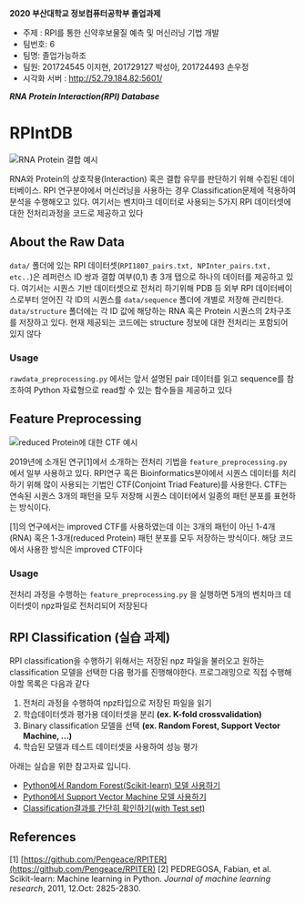 **2020 부산대학교 정보컴퓨터공학부 졸업과제**
- 주제 : RPI를 통한 신약후보물질 예측 및 머신러닝 기법 개발
- 팀번호: 6
- 팀명: 졸업가능하조
- 팀원: 201724545 이지현, 201729127 박성아, 201724493 손우정
 - 시각화 서버 : http://52.79.184.82:5601/

***RNA Protein Interaction(RPI) Database***
# **RPIntDB**
![RNA Protein 결합 예시](http://swift-lang.org/case_studies/images/rna.png)

RNA와 Protein의 상호작용(Interaction) 혹은 결합 유무를 판단하기 위해 수집된 데이터베이스. RPI 연구분야에서 머신러닝을 사용하는 경우 Classification문제에 적용하여 분석을 수행해오고 있다. 여기서는 벤치마크 데이터로 사용되는 5가지 RPI 데이터셋에 대한 전처리과정을 코드로 제공하고 있다

## About the Raw Data
`data/` 폴더에 있는 RPI 데이터셋(`RPI1807_pairs.txt, NPInter_pairs.txt, etc..`)은 레퍼런스 ID 쌍과 결합 여부(0,1) 총 3개 탭으로 하나의 데이터를 제공하고 있다. 여기서는 시퀀스 기반 데이터셋으로 전처리 하기위해 PDB 등 외부 RPI 데이터베이스로부터 얻어진 각 ID의 시퀀스를  `data/sequence` 폴더에 개별로 저장해 관리한다. `data/structure` 폴더에는 각 ID 값에 해당하는 RNA 혹은 Protein 시퀀스의 2차구조를 저장하고 있다.  현재 제공되는 코드에는 structure 정보에 대한 전처리는 포함되어 있지 않다

### Usage
`rawdata_preprocessing.py` 에서는 앞서 설명된 pair 데이터를 읽고 sequence를 참조하여 Python 자료형으로 read할 수 있는 함수들을 제공하고 있다

## Feature Preprocessing
![reduced Protein에 대한 CTF 예시](https://encrypted-tbn0.gstatic.com/images?q=tbn:ANd9GcSC2ecLGlTSPxoi4pm3YkgeXdOMi7U5A6CXtKaKrik4kOW1WcPs)

2019년에 소개된 연구[1]에서 소개하는 전처리 기법을 `feature_preprocessing.py` 에서 일부 사용하고 있다. RPI연구 혹은 Bioinformatics분야에서 시퀀스 데이터를 처리하기 위해 많이 사용되는 기법인 CTF(Conjoint Triad Feature)를 사용한다. CTF는 연속된 시퀀스 3개의 패턴을 모두 저장해 시퀀스 데이터에서 일종의 패턴 분포를 표현하는 방식이다. 

[1]의 연구에서는 improved CTF를 사용하였는데 이는 3개의 패턴이 아닌 1-4개(RNA) 혹은 1-3개(reduced Protein) 패턴 분포를 모두 저장하는 방식이다. 해당 코드에서 사용한 방식은 improved CTF이다

### Usage
전처리 과정을 수행하는 `feature_preprocessing.py` 을 실행하면 5개의 벤치마크 데이터셋이 npz파일로 전처리되어 저장된다 

## RPI Classification (실습 과제)
RPI classification을 수행하기 위해서는 저장된 npz 파일을 불러오고 원하는 classification 모델을 선택한 다음 평가를 진행해야한다. 프로그래밍으로 직접 수행해야할 목록은 다음과 같다

1. 전처리 과정을 수행하여 npz타입으로 저장된 파일을 읽기
2. 학습데이터셋과 평가용 데이터셋을 분리 **(ex. K-fold crossvalidation)**
3. Binary classification 모델을 선택 **(ex. Random Forest, Support Vector Machine, ...)**
4. 학습된 모델과 테스트 데이터셋을 사용하여 성능 평가

아래는 실습을 위한 참고자료 입니다.

-  [Python에서 Random Forest(Scikit-learn) 모델 사용하기](https://scikit-learn.org/stable/modules/ensemble.html#forests-of-randomized-trees)
- [Python에서 Support Vector Machine 모델 사용하기](https://scikit-learn.org/stable/modules/svm.html#classification)
- [Classification결과를 간단히 확인하기(with Test set)](https://scikit-learn.org/stable/modules/generated/sklearn.metrics.classification_report.html)


## References

[1] [https://github.com/Pengeace/RPITER](https://github.com/Pengeace/RPITER)
[2] PEDREGOSA, Fabian, et al. Scikit-learn: Machine learning in Python. _Journal of machine learning research_, 2011, 12.Oct: 2825-2830.
